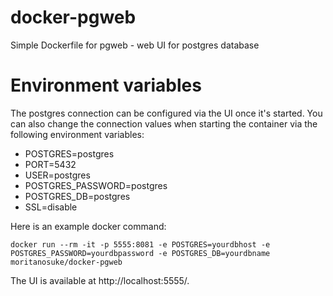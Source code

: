 # docker-pgweb
Simple Dockerfile for pgweb - web UI for postgres database

# Environment variables

The postgres connection can be configured via the UI once it's started. You can also change the connection values when starting the container via the following environment variables:

* POSTGRES=postgres
* PORT=5432
* USER=postgres
* POSTGRES_PASSWORD=postgres
* POSTGRES_DB=postgres
* SSL=disable

Here is an example docker command:

    docker run --rm -it -p 5555:8081 -e POSTGRES=yourdbhost -e POSTGRES_PASSWORD=yourdbpassword -e POSTGRES_DB=yourdbname  moritanosuke/docker-pgweb

The UI is available at http://localhost:5555/.
